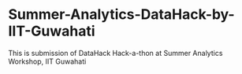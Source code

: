 # Summer-Analytics-DataHack-by-IIT-Guwahati
This is submission of DataHack Hack-a-thon at Summer Analytics Workshop, IIT Guwahati
